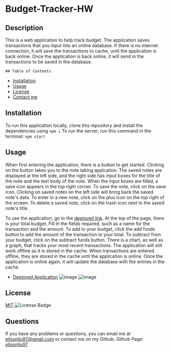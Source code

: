 # Budget-Tracker-HW

  ## Description
  This is a web application to help track budget. The application saves transactions that you input into an online database. If there is no internet connection, it will save the transactions to cache, until the application is back online. Once the application is back online, it will send in the transactions to be saved in the database.

    ## Table of Contents
  - [Installation](#installation)
  - [Usage](#usage)
  - [License](#license)
  - [Contact me](#questions)

  ## Installation
  To run this application locally, clone this repository and install the dependencies using
  `npm i`
  To run the server, run this command in the terminal:
  `npm start`
  
  ## Usage
  When first entering the application, there is a button to get started. Clicking on the button takes you to the note taking applcation.
  The saved notes are displayed at the left side, and the right side has input boxes for the title of the note and the text body of the note.
  When the input boxes are filled, a save icon appears in the top right corner. To save the note, click on the save icon.
  Clicking on saved notes on the left side will bring back the saved note's data. To enter in a new note, click on the plus icon on the top right of the screen.
  To delete a saved note, click on the trash icon next to the saved note's title.

  To use the application, go to the [deployed link](https://budget-tracker-el.herokuapp.com/).
  At the top of the page, there is your total budget.
  Fill in the fields required, such as a name for the transaction and the amount.
  To add to your budget, click the add funds button to add the amount of the transaction to your total.
  To subtract from your budget, click on the subtract funds button.
  There is a chart, as well as a graph, that tracks your most recent transactions.
  The application will still work offline as it is stored in the cache. When transactions are entered offline, they are stored in the cache until the application is online.
  Once the application is online again, it will update the database with the entries in the cache.
  - [Deployed Application](https://budget-tracker-el.herokuapp.com//)
  ![image](https://user-images.githubusercontent.com/28275237/122628557-abb5a200-d084-11eb-9344-07ff8cab2229.png)
  ![image](https://user-images.githubusercontent.com/28275237/122628541-9476b480-d084-11eb-86d0-e69ed4fed768.png)

  ## License
  [MIT](https://spdx.org/licenses/MIT.html)
  ![License Badge](https://img.shields.io/badge/license-MIT-9cf)

  ## Questions
  If you have any problems or questions, you can email me at elisonliu97@gmail.com or contact me on my Github.
  Github Page: [elisonliu97](github.com/elisonliu97)


